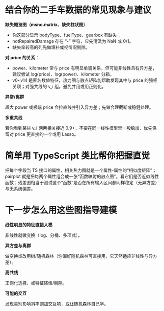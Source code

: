 # 结合你的二手车数据的常见现象与建议

**缺失概览图（msno.matrix、缺失柱状图）**

- 你这部分显示 bodyType、fuelType、gearbox 有缺失；
- notRepairedDamage 存在 “-” 字符，应先清洗为 NaN 或 0/1。
- 缺失率较高的列先做填补或视情况剔除。

**对 price 的关系**：

- power、kilometer 常与 price 有明显单调关系，但可能非线性且有异方差，建议尝试 log(price)、log(power)、kilometer 分箱。
- v0~v14 是匿名数值特征，热力图与散点矩阵能帮助发现其中与 price 的强相关项；对强共线的 v_i 组，避免并用或用正则化。

**异常/离群**

超大 power 或极端 price 会拉直线并引入异方差；先做合理截断或稳健处理。

**多重共线**

若你看到某些 v_i 两两相关接近 0.9+，不要在同一线性模型里一股脑加，优先保留对 price 更直接的一个或用 Lasso。

# 简单用 TypeScript 类比帮你把握直觉

把每个字段当 TS 接口的属性，相关热力图就是一个属性-属性的“相似度矩阵”；pairplot 就是把每两个属性组合成一张“函数映射的散点图”，看它们是否近似线性函数；残差图相当于测试这个“函数”是否在所有输入区间都同样稳定（无异方差）与无系统偏差。

# 下一步怎么用这些图指导建模

**线性明显的特征直接入模**

非线性就做变换（log、分桶、多项式）。

**异方差与离群**

做变换或改用树/随机森林（你偏好随机森林可直接用，它天然适应非线性与异方差）。

**高共线**

正则化选择、或特征降维/剔除。

**可能的交互**

发现类别影响斜率则加交互项，或让随机森林自己学。
